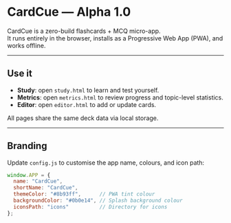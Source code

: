 # CardCue — Alpha 1.0
CardCue is a zero-build flashcards + MCQ micro-app.  
It runs entirely in the browser, installs as a Progressive Web App (PWA), and works offline.

---

## Use it
- **Study**: open `study.html` to learn and test yourself.
- **Metrics**: open `metrics.html` to review progress and topic-level statistics.
- **Editor**: open `editor.html` to add or update cards.

All pages share the same deck data via local storage.

---

## Branding
Update `config.js` to customise the app name, colours, and icon path:

```js
window.APP = {
  name: "CardCue",
  shortName: "CardCue",
  themeColor: "#8b93ff",      // PWA tint colour
  backgroundColor: "#0b0e14", // Splash background colour
  iconsPath: "icons"          // Directory for icons
};
